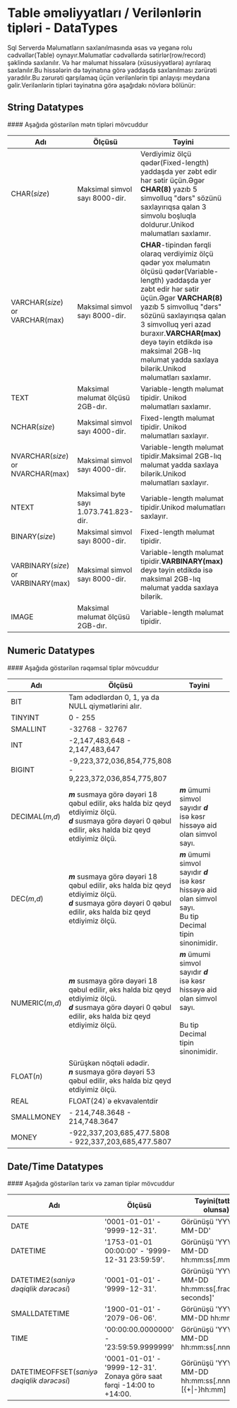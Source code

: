 # Table əməliyyatları / Verilənlərin tipləri - DataTypes

Sql Serverdə Məlumatların saxlanılmasında əsas və yeganə rolu cədvəllər(Table) oynayır.Məlumatlar cədvəllərdə sətirlər(row/record) şəklində saxlanılır. Və hər məlumat hissələrə (xüsusiyyətlərə) ayrılaraq saxlanılır.Bu hissələrin də təyinatına görə yaddaşda saxlanılması zərürəti yaradılır.Bu zərurəti qarşılamaq üçün verilənlərin tipi anlayışı meydana gəlir.Verilənlərin tipləri təyinatına görə aşağıdakı növlərə bölünür:

<h2 id="stringtypes">String Datatypes</h2>
#### Aşağıda göstərilən mətn tipləri mövcuddur

<table>
  <thead>
  <tr>
    <th>Adı</th>
    <th>Ölçüsü</th>
    <th>Təyini</th>
  </tr>
  </thead>
  <tbody>
  <tr>
    <td>CHAR(<em>size</em>)</td>
    <td>Maksimal simvol sayı 8000-dir.</td>
    <td>Verdiyimiz ölçü qədər(Fixed-length) yaddaşda yer zəbt edir hər sətir üçün.Əgər <strong>CHAR(8)</strong> yazıb 5 simvolluq "dərs" sözünü saxlayırıqsa qalan 3 simvolu boşluqla doldurur.Unikod məlumatları saxlamır.</td>
  </tr>
  <tr>
    <td>VARCHAR(<em>size</em>) or VARCHAR(max)</td>
    <td>Maksimal simvol sayı 8000-dir.</td>
    <td><strong>CHAR</strong>-tipindən fərqli olaraq verdiyimiz ölçü qədər yox məlumatın ölçüsü qədər(Variable-length) yaddaşda yer zəbt edir hər sətir üçün.Əgər <strong>VARCHAR(8)</strong> yazıb 5 simvolluq "dərs" sözünü saxlayırıqsa qalan 3 simvolluq yeri azad buraxır.<strong>VARCHAR(max)</strong> deyə təyin etdikdə isə maksimal 2GB-lıq məlumat yadda saxlaya bilərik.Unikod məlumatları saxlamır.</td>
  </tr>
  <tr>
    <td>TEXT</td>
    <td>Maksimal məlumat ölçüsü 2GB-dır.</td>
    <td>Variable-length məlumat tipidir. Unikod məlumatları saxlamır.</td>
  </tr>
  <tr>
    <td>NCHAR(<em>size</em>)</td>
    <td>Maksimal simvol sayı 4000-dir.</td>
    <td>Fixed-length məlumat tipidir. Unikod məlumatları saxlayır.</td>
  </tr>
  <tr>
    <td>NVARCHAR(<em>size</em>) or NVARCHAR(max)</td>
    <td>Maksimal simvol sayı 4000-dir.</td>
    <td>Variable-length məlumat tipidir.Maksimal 2GB-lıq məlumat yadda saxlaya bilərik.Unikod məlumatları saxlayır.</td>
  </tr>
  <tr>
    <td>NTEXT</td>
    <td>Maksimal byte sayı 1.073.741.823-dir.</td>
    <td>Variable-length məlumat tipidir.Unikod məlumatları saxlayır.</td>
  </tr>
  <tr>
    <td>BINARY(<em>size</em>)</td>
    <td>Maksimal simvol sayı 8000-dir.</td>
    <td>Fixed-length məlumat tipidir.</td>
  </tr>
  <tr>
    <td>VARBINARY(<em>size</em>) or VARBINARY(max)</td>
    <td>Maksimal simvol sayı 8000-dir.</td>
    <td>Variable-length məlumat tipidir.<strong>VARBINARY(max)</strong> deyə təyin etdikdə isə maksimal 2GB-lıq məlumat yadda saxlaya bilərik.</td>
  </tr>
  <tr>
    <td>IMAGE</td>
    <td>Maksimal məlumat ölçüsü 2GB-dır.</td>
    <td>Variable-length məlumat tipidir.</td>
  </tr>
  </tbody>
</table>


<h2 id="numerictypes">Numeric Datatypes</h2>
#### Aşağıda göstərilən rəqəmsal tiplər mövcuddur

<table>
  <thead>
  <tr>
    <th>Adı</th>
    <th>Ölçüsü</th>
    <th>Təyini</th>
  </tr>
  </thead>
  <tbody>
  <tr>
    <td>BIT</td>
    <td>Tam ədədlərdən 0, 1, ya da NULL qiymətlərini alır.</td>
    <td></td>
  </tr>
  <tr>
    <td>TINYINT</td>
    <td>0 - 255</td>
    <td></td>
  </tr>
  <tr>
    <td>SMALLINT</td>
    <td>-32768 - 32767</td>
    <td></td>
  </tr>
  <tr>
    <td>INT</td>
    <td>-2,147,483,648 - 2,147,483,647</td>
    <td></td>
  </tr>
  <tr>
    <td>BIGINT</td>
    <td>-9,223,372,036,854,775,808 - 9,223,372,036,854,775,807</td>
    <td></td>
  </tr>
  <tr>
    <td>DECIMAL(<em>m</em>,<em>d</em>)</td>
    <td><em><strong>m</strong></em> susmaya görə dəyəri 18 qəbul edilir, əks halda biz qeyd etdiyimiz ölçü.<br>
    <em><strong>d</strong></em> susmaya görə dəyəri 0 qəbul edilir, əks halda biz qeyd etdiyimiz ölçü.</td>
    <td><em><strong>m</strong></em> ümumi simvol sayıdır <em><strong>d</strong></em> isə kəsr hissəyə aid olan simvol sayı.<br></td>
  </tr>
  <tr>
    <td>DEC(<em>m</em>,<em>d</em>)</td>
    <td><em><strong>m</strong></em> susmaya görə dəyəri 18 qəbul edilir, əks halda biz qeyd etdiyimiz ölçü.<br>
    <em><strong>d</strong></em> susmaya görə dəyəri 0 qəbul edilir, əks halda biz qeyd etdiyimiz ölçü.</td>
    <td><em><strong>m</strong></em> ümumi simvol sayıdır <em><strong>d</strong></em> isə kəsr hissəyə aid olan simvol sayı.<br>Bu tip Decimal tipin sinonimidir.</td>
     <td></td>
  </tr>
  <tr>
    <td>NUMERIC(<em>m</em>,<em>d</em>)</td>
    <td><em><strong>m</strong></em> susmaya görə dəyəri 18 qəbul edilir, əks halda biz qeyd etdiyimiz ölçü.<br>
    <em><strong>d</strong></em> susmaya görə dəyəri 0 qəbul edilir, əks halda biz qeyd etdiyimiz ölçü.</td>
    <td><em><strong>m</strong></em> ümumi simvol sayıdır <em><strong>d</strong></em> isə kəsr hissəyə aid olan simvol sayı.<br>
    <br>Bu tip Decimal tipin sinonimidir.</td>
  </tr>
  <tr>
    <td>FLOAT(<em>n</em>)</td>
    <td>Sürüşkən nöqtəli ədədir.<br> <em><strong>n</strong></em> susmaya görə dəyəri 53 qəbul edilir, əks halda biz qeyd etdiyimiz ölçü.</td>
    <td></td>
  </tr>
  <tr>
    <td>REAL</td>
    <td>FLOAT(24)`ə ekvavalentdir</td>
    <td></td>
  </tr>
  <tr>
    <td>SMALLMONEY</td>
    <td>- 214,748.3648 - 214,748.3647</td>
    <td></td>
  </tr>
  <tr>
    <td>MONEY</td>
    <td>-922,337,203,685,477.5808 - 922,337,203,685,477.5807</td>
    <td></td>
  </tr>
  </tbody>
</table>

<h2 id="dateandtimetypes">Date/Time Datatypes</h2>
#### Aşağıda göstərilən tarix və zaman tiplər mövcuddur

<table>
  <thead>
  <tr>
    <th>Adı</th>
    <th>Ölçüsü</th>
    <th>Təyini(tətbiq olunsa)</th>
  </tr>
  </thead>
  <tbody>
  <tr>
    <td>DATE</td>
    <td>'0001-01-01' - '9999-12-31'.</td>
    <td>Görünüşü 'YYYY-MM-DD'</td>
  </tr>
  <tr>
    <td>DATETIME</td>
    <td>'1753-01-01 00:00:00' - '9999-12-31 23:59:59'.<br>
    <td>Görünüşü 'YYYY-MM-DD hh:mm:ss[.mmm]'</td>
  </tr>
  <tr>
    <td>DATETIME2(<em>saniyə dəqiqlik dərəcəsi</em>)</td>
    <td>'0001-01-01' - '9999-12-31'.</td>
    <td>Görünüşü 'YYYY-MM-DD hh:mm:ss[.fractional seconds]'</td>
  </tr>
  <tr>
    <td>SMALLDATETIME</td>
    <td>'1900-01-01' - '2079-06-06'.</td>
    <td>Görünüşü 'YYYY-MM-DD hh:mm:ss'</td>
  </tr>
  <tr>
    <td>TIME</td>
    <td>'00:00:00.0000000' - '23:59:59.9999999'</td>
    <td>Görünüşü 'YYYY-MM-DD hh:mm:ss[.nnnnnnn]'</td>
  </tr>
  <tr>
    <td>DATETIMEOFFSET(<em>saniyə dəqiqlik dərəcəsi</em>)</td>
    <td>'0001-01-01' - '9999-12-31'.<br>
        Zonaya görə saat fərqi -14:00 to +14:00.</td>
    <td>Görünüşü 'YYYY-MM-DD hh:mm:ss[.nnnnnnn]' [{+|-}hh:mm]</td>
  </tr>
  </tbody>
</table>
